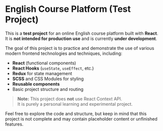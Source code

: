 # English Course Platform (Test Project)

This is a **test project** for an online English course platform built with **React**. It is **not intended for production use** and is currently **under development**.

The goal of this project is to practice and demonstrate the use of various modern frontend technologies and techniques, including:

- **React** (functional components)
- **React Hooks** (`useState`, `useEffect`, etc.)
- **Redux** for state management
- **SCSS** and CSS Modules for styling
- **Reusable components**
- Basic project structure and routing

> **Note:** This project does **not** use React Context API.  
> It is purely a personal learning and experimental project.

Feel free to explore the code and structure, but keep in mind that this project is not complete and may contain placeholder content or unfinished features.
